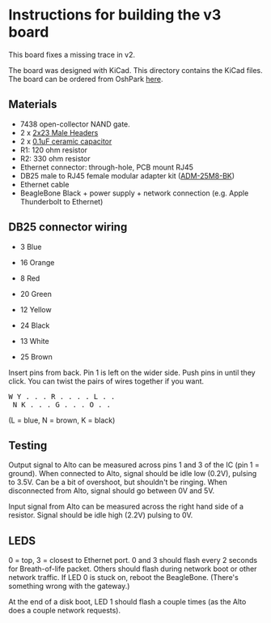 # Instructions for building the v3 board

This board fixes a missing trace in v2.

The board was designed with KiCad. This directory contains the KiCad files.
The board can be ordered from OshPark [here](https://oshpark.com/shared_projects/q9WVjQhn).

## Materials

* 7438 open-collector NAND gate.
* 2 x [2x23 Male Headers](https://www.adafruit.com/product/2076)
* 2 x [0.1uF ceramic capacitor](https://www.adafruit.com/product/753)
* R1: 120 ohm resistor
* R2: 330 ohm resistor
* Ethernet connector: through-hole, PCB mount RJ45
* DB25 male to RJ45 female modular adapter kit ([ADM-25M8-BK](http://www.frys.com/product/1544923))
* Ethernet cable
* BeagleBone Black + power supply + network connection (e.g. Apple Thunderbolt to Ethernet)

## DB25 connector wiring
 * 3 Blue
 * 16 Orange

 * 8 Red
 * 20 Green

 * 12 Yellow
 * 24 Black

 * 13 White
 * 25 Brown

Insert pins from back. Pin 1 is left on the wider side. Push pins in until they click.
You can twist the pairs of wires together if you want.

<pre>
W Y . . . R . . . . L . .
 N K . . . G . . . O . .
</pre>
(L = blue, N = brown, K = black)



## Testing

Output signal to Alto can be measured across pins 1 and 3 of the IC (pin 1 = ground). When connected to Alto, signal should be idle low (0.2V), pulsing to 3.5V. Can be a bit of overshoot, but shouldn't be ringing.
When disconnected from Alto, signal should go between 0V and 5V.


Input signal from Alto can be measured across the right hand side of a resistor. Signal should be idle high (2.2V) pulsing to 0V.

## LEDS

0 = top, 3 = closest to Ethernet port.
0 and 3 should flash every 2 seconds for Breath-of-life packet.
Others should flash during network boot or other network traffic.
If LED 0 is stuck on, reboot the BeagleBone. (There's something wrong with the gateway.)

At the end of a disk boot, LED 1 should flash a couple times (as the Alto does a couple network requests).
